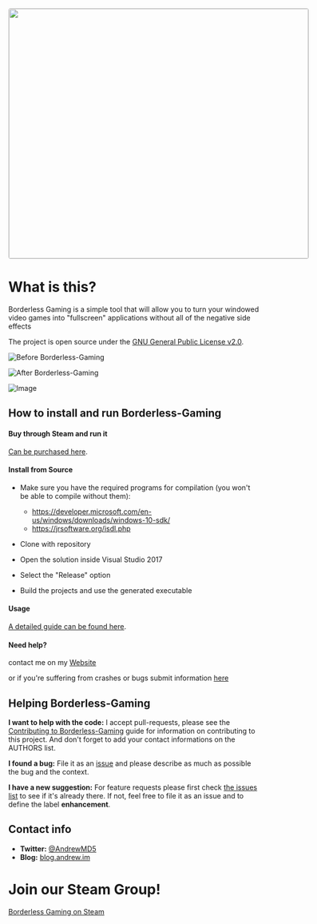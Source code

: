 <a href="https://store.steampowered.com/app/388080/Borderless_Gaming/?utm_source=github&amp;utm_campaign=f2p" target="_blank">
  <div style="width: 600px; border: 1px solid #ccc; border-radius: 4px; overflow: hidden;">
    <img src="https://production.worker-lingering-dust-86c7.andrew-03e.workers.dev" style="width: 100%; height: 500px;"></img>
  </div>
</a>


# What is this?

Borderless Gaming is a simple tool that will allow you to turn your windowed video games into "fullscreen" applications without all of the negative side effects

The project is open source under the [GNU General Public License v2.0](https://github.com/Codeusa/Borderless-Gaming/blob/master/LICENSE).


![Before Borderless-Gaming](http://cdn.akamai.steamstatic.com/steam/apps/388080/ss_a599d209638e8db8af430b7e9028c490c3c24f78.1920x1080.jpg?t=1437672493)

![After Borderless-Gaming](http://cdn.akamai.steamstatic.com/steam/apps/388080/ss_3f6206f211ea573e6013665f5bca126c6ba895ce.1920x1080.jpg?t=1437672493)

![Image](http://cdn.akamai.steamstatic.com/steam/apps/388080/ss_0bb8cabe18249b7fdc16376723e0fd6110bd7c4e.1920x1080.jpg?t=1437672493)


## How to install and run Borderless-Gaming

#### Buy through Steam and run it
[Can be purchased here](http://store.steampowered.com/app/388080).

#### Install from Source

- Make sure you have the required programs for compilation (you won't be able to compile without them):
  - https://developer.microsoft.com/en-us/windows/downloads/windows-10-sdk/
  - https://jrsoftware.org/isdl.php

- Clone with repository 

- Open the solution inside Visual Studio 2017

- Select the "Release" option 

- Build the projects and use the generated executable


#### Usage
[A detailed guide can be found here](https://steamcommunity.com/app/388080/discussions/0/535151589899658778/).

#### Need help?
contact me on my [Website](http://andrew.im) 

or if you're suffering from crashes or bugs submit information [here](https://github.com/Codeusa/Borderless-Gaming/issues?state=open)


## Helping Borderless-Gaming 

**I want to help with the code:** I accept pull-requests, please see the [Contributing to Borderless-Gaming](https://github.com/Codeusa/Borderless-Gaming/blob/master/CONTRIBUTING.md) guide for information on contributing to this project. And don't forget to add your contact informations on the AUTHORS list.

**I found a bug:** File it as an [issue](https://github.com/Codeusa/Borderless-Gaming/issues) and please describe as much as possible the bug and the context.

**I have a new suggestion:** For feature requests please first check [the issues list](https://github.com/Codeusa/Borderless-Gaming/issues) to see if it's already there. If not, feel free to file it as an issue and to define the label **enhancement**.

## Contact info

* **Twitter:** [@AndrewMD5](https://twitter.com/andrewmd5)
* **Blog:** [blog.andrew.im](http://blog.andrew.im)

# Join our Steam Group!
[Borderless Gaming on Steam](https://steamcommunity.com/app/388080/discussions/)
